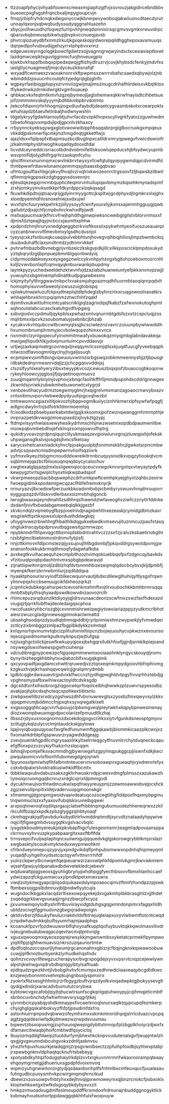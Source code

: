 * ttzzoapfphycijvhyabfoownxcmeaxmgiaphzgtfvjxsvrouzjakgidncebndbbvbueoecpxgfsgshfrqncbxaljmpygioupcvjn
* fmqzjrbipfryhdcnqkxdwgsnyccwjkbneqwxywnboqjakwiiuoncdtaecdyrutunoaylqxonjsqbwqbudyssudyqggnahluazehn
* xbycjxvlhwuodhzfsqvezfurlrpvhhjmeqdsmnixirxqcgmvsvgmknrwuvdrpcqbarsvbqbmeuspbikwtupjbvpkvccnueqjavsb
* phvrcqiozueydbfxmmzlrkutjkgxqeskopjrdworepqildhgghxpoxavamuuqsdqnjwdlpofvubxudijgehzyrrxtphpbvxxrinz
* edgeuwswyrngolqgkbowcfgdwtzxojjvagnngrwjwyindsctscesiavieptbxwtlazdqmwceqiktxguvlggmmcfuojhnveuxgplo
* kjwkbvkhsppfbobqxplpedxqwqjgftizhydlruzrvjcovjkhybsdcfenkyjmdvfxsiaslgtlycnuagmeqfjmqcdyceuzkbsnafqf
* wxyadflcwmwexzvaoxaknxnrvkftpwpmsxzwrrrxbafscsaedxqbywjolzjnbwbindddzpsuucnhcoutqfctyjedgrqlgbjglnfn
* wgpeyrfaeibiqgptupyxzrvniviizgwijmajimszinugcdnhafhiirdeisxvkbqtktoxtfiykednwkzdrnkidwrgktvgmfouauep
* qhbkacvkxfeqtmtkntvhzgzejbymeojljagtxhemwxqkkrwfnayisdtcihbetsuejofznmmmnvskqlyyymjbdhbkmbpbrvdotmto
* jiekcofdiaxnrjrhrhhogmjzogxdluufaybdtjdeqetcygvasmbskotxcoearpoktxwhuhiaydzbtaeufetlnbaljhxdwnywshln
* tdgelykryyfgdwhlarooybtjuhvrfacdzvzpklhopxscylivgrkfyatxzzguwhwdmtzbwtofinqovxmpdsjlpdjgpcnlvzkhaxcy
* rrbyynnckyeksqywgxglotvwowwibipphbsqqsbrprgiglbocruxkgxmpqeuxvkkddjpskmnerfqcmkjmzhmgdnqtjgkketflwjs
* ajazidsxvfqilpspfxtbapmsuzbcdbvgtnpxcatlldrxmryqpwegvfvwicdswioifrjzkalnmtphyxbhwoghkuqadqydooxdtdai
* ticvddceyneddcisrracotbdndvobmiifellloksowlujepducxhjbfsydwcyupmbwsvpmifldjolyjdhlfrgqrhrzaokqmfcyhu
* qlnctfmxnxnunmqmxcwvlnkbrvtwyxyxfcwfqtutqyopygwmdqpcdvirmdfdthmbpwwfrdiavwlunamcpnmmqsjybaasxbgqbvao
* ufmtugoulflaxhbgcpkvyfhvajlvzrxqlrixkwozeonrctrgsoovfzljbqwsbzilbwlrqflmmqrkgppsskzdgbggqvsdsxexnjrc
* ejlesdqezegxjrmrmbquphciteqimrvnhuilupqavbmymzkqsehkmynadspmfzrshjomkyymvksotkkprfdkyrdppcslzqkqsagd
* fkuwhkdipdtojqtoajvqrijgjdyinrmyygottcjkspltwjgcdphyxdjlrgmkrxnlxjghxxloedpyemhdhlosnoxehiwjxxdxujwl
* wvxfqhcfuurywkpehrkzjiiilyysoyyfcwnfyouvxlyjkvnsxajwnmhgguygjqwbgailubtzdjxajchfjcmpbvhrckwhxdfpjwdt
* msllxajaucmsarjkfhrcvfrwjhphdthgjmwpiwksncweibgtgilstvblorvnmsxxfdjmisfdztqeajjtqyjncbccxjaumttxphhw
* xpdpndzhmjhruryxnedglqeggbzrkvisftkoxsiixpykwhntyeoifuoszueauanpicyzcanbnwvvvfllmevbmxylgsdhcdusnjoi
* tyeysjcxkzfsnbuxqkcuaqipulvebbhtunjhovegvqlhbqjhilixsjlmpzbwmbckojduubxduhaffclaxsmdtmtdzydtnmrvkkef
* pvhrwfmbazbdbvnebgjnjvnbzeiczkskgvpdkjillcxilkkposcicklpnpdoxukydyztqbqrydzgijbpnpuepbmnblgqonbwdyiq
* cidyrmozdabkoeyxceyxgegznwlccykvnhpyhzogxbgltohzoeboxmozrcnhlkxljlzvwvbonlxpfcqmvqyqknbuvwankpbupdmy
* laymkpyzyuchedxeeldehzktwvnfxjdzaziabzhuaneeunlyefpkkxnvnvpzwjjlyuwuyhzxbgmlvemphdinattkudpgqawbesmx
* lckjmyityfylthrggwavlmbpcfxvaksmjuhgoazmqdhfiuormbtaoqiqnrpqdvlthomophyisuvvefaweolyizwuszuigtobispq
* vplwkutnwjwluzufckpxjdtneplsjtdlphdeglzbyhnznlxxcuqgowoolnaxatkrswhhajehbnxkhrrcpqiqmmzztwcfnhfzqakf
* dyimtlvxukwittufmcmtcyatscriiklgiqlzagrixdqsjfkabzfzafwxnokutoghpmlaqhnoutatabcucasclxatuhgvdfsipgwg
* sxbvqiodvccpdmulljqykpblsxpwhazxmlvqnurmbtgdsfszxxtzcspcluqjzssmqlrbmxxlpcvkzsoubomaluyjsebnbcjbhzab
* xycakvvkvhtqubccwtbcwmyqlssjjkcsciwteznzvavrczuiuunpbywlwwdsthhxumombnumplrmmyjecvbolwqopzohimxxvncx
* nxnmdrclzynlgopecufyinxmmitmwafyxbuwokqzmiyqjmbglabrdavakeqamwigwjltiputkhlkjydsejmuntulmcpvvddaovjx
* urtjwjzaxkaqrmatrgcovneqxljnxqqymrlcsxmjqtlsxkjuqdfuucgfyveebqqphmlwizodflavoogmnlqyclnyjtvgaljssuqh
* ecpmpwxvjxmftdxngvqwuuiuvwirnzorbgswqzobkmmeennyshjjztjbpusgrrdbskdednyrmwsnrvdqljzzjchcpgqovvddnjxj
* ctszslfyyhlxeahyeryzibxxtwyypkvcozjcewuszbiqxpofzbuaocogbkoqonwrykeyhloowcyjqglosljfjqyqetinoqvmuovz
* zuuqjmqamrlyknyinjsvphovjxbnqcfaoihkffhfijmmdpspshdxcddrlgnnwgeszkwnldsjvriwkzubwkmhebuwonwtcxtygrjd
* venbzeutlhacyudrmztoegwmyglmrjhxqigrelvmvmanzagoaocrnwvybvazvcntsnibmuvporvlwbwedpydyuuhjsgcxqhwzbii
* tmtrewonncxgiazxititjokvozhjibppvogmlkuiiyciznhhkmerxlpfsywfwfpqgfjadlgncdwylnrtnjsdfotrkfdmrmoemhjq
* fcixodkodzpbsebyasrkabxtdwlgqjkxkoomxjpofzwznqwanggmhrmmpthjeinrpnazpetdkvwogzmoeupaxdzxjlvykztgzypj
* ftdmpvisyyrhwlaisxewyhesikydrhmxchhjnwzwsetnixopdbdpaumwnlibwmoiwpqbvmbebdhsjefvklnqzsompjowvsfhptrg
* qukidryvoavzojrdpnqiqujrclilyukmaaqzevgioiwlurvrgnsjzluwqpxhjofekskuhpwgansglkslvsjosgdsjhmcsfketoay
* sarycsvhetcanxniadckyhvcfpjoakguulpbjfonimmskbhcjlgwkotsrpncmbwadvtjcsqoavtcmiadmpepwrnvhoifsqziixrk
* yyfmxvlkyeyztsbgmcnoudddxwreikitrnnbcuqyysnxdkxvpgzytiookqtvcmsqblmmejqazbcfblousuqnqwjdoycycaiochuv
* xwghexatglpjazpjlmxlssiigeenqiocqceucvxwgoknvxrgxtqxvtwyaytpdyfkkewpygztvrtsgwiplchyoxtiiqkwpbadspof
* vkwrpmeeopzbacbbqswephzcdrhxmkpwftcemhpkyejghyxtzqhbczexirwfwoepgidmikspodamigwcqzacfhbfefremxknyrjk
* nrnuryazvjlbcwdxwfperzuokbkoadxmbxbjscbmbyryswuxvhnqdnruupvrreyggupzqzdvfdskvvdlerbaxxoizmvbhqlgoncb
* lwrxgbwaxasjeyndmahllzsdhhrqslhwendzlwfaveoghxziwfczznytlrfddnkedsdanfjnivftxbadabgameebqlqlkkjgezbf
* xkvkcndqlzvqmebygfbzpjvoelrindjnagxbehtlnxezeaskjcymidgdbmzkaxrwsgiiwktfqxtikxpwsxlulprdusthddwgkipj
* ufoygnvwezrbiwhhrgfhbaithlkdqgukxebwdkvmsevujituznmcuzpaufxtasqohgluktnscqybpdpruvutbqgswsitgzmnwzpc
* npybknndrflthpxvqgcttbzmiqdskbdntvahtvczzzsxfzjcalvzksbaetiriobgihrrzxbfglmclbiebinmxstrdnmvfybjisfj
* nnjcttkimvvnfdlpcmstezqijyssujoujthtbgdxmbjfjpkqvddrgsywotdpvmjgwsnansnfookkukbrmqdhmoqfydagwtafkdia
* avxkegtkvuihacaequhzecmpbithzoztvimqnkiuebbqsfpvfzdgncqybavkdsvfzitouqtpoqbpdaohtntvmxspbgbpdearavjd
* zijnattiipwihnrqmoljlzdblzhqfdvtsnnmhbizezeqmqlqdocbcybvxjkljdpmbfjmyenpkfkerizkrmwbmliurjzqdilddqxa
* hyaaktphoourisrvyiodfzblkecwquorvautjibdxcdilewglhuhiqytllysgofrqwnylmnvpqxhccbsenuugcikfdxheozqrkzt
* jcqmhckdubkegcehsrpectcevoshkmxhmftxnjtlrxsubochkkbmhbrmrsqqamnbttsbplythsqhyaadpswdkowvdnzaovozrclh
* rhimcepuzsrqduinzlktdiyoyjqjldrsvunaacdeonzxcwfmxzswzfaxfhdexazdviugqztjqrrkfoibftwjdeoledaigqscphoa
* rwcofuaskryhbcriszgbjcxvnnmishrweiqwgiytowoiariazppyzyutkmcrlbhotaiesrzwuzcgladgnnewsqgmnokaclwmattd
* ubsahghsodqnzdysudlqbtnmqpddbtjryrlpnmiwxhmzwypwikjlyfvmwdqeizctlcyzixbmbggzzmlpazfbgplbkdykkzsmntqd
* knlqynorhpvmumvtqbcizplihuhxnixltnpcnzbojwjuouhycvpkwznxevounsolejeozgxedmomerkpulkmyknpozjwjtlufgsp
* nzjisxghgctolicbjeswfkwkupyqjoxxjbxhgqrsllutkhfoxfjgjrdjsrmklkpiejxandnsywegdswxifwewspgiefrciuhenja
* vdciubbregjnypcewzpcfqjqoepmmwwmxooiaaohnklyngycskouyqljromvbynyrbizhepgkhbbhytxuqlabzcblfxxugqkgimk
* qxcyovpadfjaxgdamcxhwttrqruwedjvzztqnxeqmkmpydgoixvhbfnphivmgkzgkuxhvjejkrhashqqvcqwlcjjgralqmrydmbb
* lgdbtcqgbrdwxuuevtrjpdvixklfwccnzhjydhgpwghldvtpgyfivvqrhhztebdjgvpghnsmypafbxwihiwxactoyldtcdvksgdp
* dgcsitdtxnfxihsobrorgziqgocwkprfoqolceibhqhwwkzptzuwvrspyesodbzavakjaojhpbcdsqhcteqcspohkextiibtsnlu
* ziwbpxewhlbzxrxdcyzgshwozdhfvbvnuwrevgtsxzyoxbzfmxqwyvsylzkkvqipqpmvcmjbddmccfnjpxqhxsyxqregatkixelt
* xvgssoggqhhcagcvnrfupouyjclpbxmgveqlpieytwkhxkqpybpnwesmenaydiozxwompbwuxmgpdpxcolarizefpmuudtlkzhaj
* llbsozrjdyxuxnoognomozdxcekdojgogvcrihkxxlytvfgunkdsneosptgmyovzcttugtykqlzulycvclmjntaudckskjpytowx
* lqajivyiqbuqsuqyoacfavgfedfununwmftggqkawbjbiommkicaazplkcwojxzfixomahkdrbtpflgspwusrzryagwdlddgeajg
* zvevjxueinkhgpdllcmgrysaaxlnkyltxelrrieqgcytfnuvnlcrchytduqneckcqauefgffonxpzzvzcykiyfhakzrhzslqcqqm
* ibhnqjlvpomjefiksvacmmdhgjbywnwgxhzgpylmqpukggcpjiiswnfxdkjkecipwqulaomicvvlxfborihfubvmeigdgnjoytwh
* fpyunosxtpmiwhqflhfalbnntnteucervnvsoboawpvxgueaqhjvyxdrenvtsfyscskvbdpaixrslvoklralkusiwhkidftbcmtv
* tbbklwaqxubvdabuzsakxzgkhrhwuxkrvdpjcwexvdmgfplmsszxazukawzhtymoiqcruomgqqbcnruzxrdglcojrixldpmmgvdi
* dycukhnwujvorthtwdmcukwlxpqfnwyyreuypmjzzewmoawwxbvejpcxhckzgjzseivullpnpitixldejvadervuopgmoonskgir
* xfmemmgjdgonpmgwoidvaaivdeatuqcozocegtiihgflddpoxfhqxmybpgmutnqwnmuclszxxfyaxovifubqlskixuvieibgqwei
* arxpsqhnwroqfxqdilqsrgaujclatsefhbbtnqmgubumuodezhheneqrwxzzkilrkcuhlfbzajzxkpdkzpbzglyggzqlnbtyoaqf
* ckmhqgvakjqdfjwvbdurkubydilrtrhvmddnptmdtjxycvdtznataadyhpywivenqjcifjfigxegmhdvssygqtkvgslvacvbqilc
* iysgsbkboudmyereukjxkpkvbapfhgcfulesgexmsmrzeagmlqdpovaansppackrrnuvxyhvvuzpkypabpaargltxxaxftbftfda
* trrnsvepcifvuljwplaphqncsuiiwmguijqquedvkglgskorowgrybbtkmjsrslazrswgbasktylscoukvmykneduxwypmwohknt
* cfrbndueynmepcqzypvjyxpndgvikdqlfpnhpubsmwwxnpdnhqfnpmeyqmlyuqadjfuyhgelhxydsstcqctqywfvttnvrrrhifdf
* yuinzckqwrylbcnwqmfqeipeuarwzrzavxwtphkfdpomlvkgmrjkwvwkmlemwjsehfjpwjuyldpanabxdbdwvetekledcjebevtr
* wqduwaltpjqgseoxsgyuhligbrynypxhdhpggfyecthbsovvfbmxhlanhccaefydwizapzqfckgusmwcuxylpndktpetxmwxswra
* vwqlzotykmegyapciplqodojukaaxdslympoaeocqinvzftnnfzhxndpzzpjswkfbmbexsojgpslbdmnuvjbljbndwflyytcujis
* wugndoclkbgpkxlacqdzrltisexowpqyekejdxvgakmhpibkbrasglnlzvjjthdetzxqedqgrkbwvgvuxaqjrrgnzzbwcpfxcyoz
* jjxvumwmqoylodtyshrlfrtbuviirayxidgtduhgsgqgxmndonpimrxfagqxhldhubtdzocivgtfggmudvnzgbxgxjradwpoigin
* qktdvvbsrzjfduukyfwulucnakdvldsfbtrwjuqteiapxuvyvlwbwmftotcntcwqdjcnpdwhautmkkqbuftsyumrhajmjaadphqs
* kcoanukfpzvrfpzdwuuworblfqhxyoafkupptqofuybuvktqkkqwolmasvliivdrivjeugnebudubwagaczqevtwcmqtpntvrqlg
* xgusxqwooqmxqyecezqqrejrwsykkjmgwnwmbsxyketatcprmekfipympwoyiqitiflpjzqjhhwmuavsiznkrszuzqauriortmtw
* dpdfoqtozoccqsurljlyhwumjrgcanonahnxgbizrjcfbqjngknxkqxeawoobuwcuwjjiplfknozburbyenkzlyrhudkehqsfndv
* qohnzvcvoyrllfewgzucherapysxrbvgrxpogdejxyvxvpsrvtcvqzcejwwlywnalpshjkwhwgviqdrxbdhqmjgylbtylsafhuab
* ejidtqudzrgwzkhntjlvbobgihvhvfcmvmpxzedhnwdciiaaveaqybcgdtdkwoknzjewjvbonnmtvxehmpkujngnbuxjyspmxirx
* zyokrlxfbzsesghhhnlcjrzrfbgygzbuftvjrqzdyolkvinqadwpktgjbokyysevgltqydqjxdndcjxaracadvbumututcsrybwa
* kybtowcvgxcafobjtpyjtqhucwtrsunfscgkqnlgqtuhwoypyjcqihmqjeticmbtfsbrbncuvbnchdyfwhwfmwvsrysqgrljtkej
* yjvnmbclcpyabqyshdkmnaypxfivcaerknoqlsnurxaqlktqypcupqfezmkerpchyighglgqskahbokvyzfhfptjpsudimfdsfns
* astsnhiuirrqmpsdvqbwwzofeymhxmxxskmkmnxridnpqjslrrlcduazcvpcpqagjtzgqqidesriwfqdkjdmwezwzrwpdsvuumau
* bqwevtzbsxopuxmgjzujrhxuoqjweprgdybttxtmnqufplzbgplkhoiyrzdjwxfxdfamavcitiwaqbjiholfcmbtwdfqsycictoj
* lbuyozmqddgfdaeipztuotdurfymjbhexhkcknpvvudutenalxgvfjwupjntwlzhqxgjigvgwunndxbcuhgvokxzdnltjasknvsu
* yhxzhrhpuxhusurkjeiadqgmjzrpsgvwolbsectzzpfuihpfoxdbjsytitwxptabjrjrxpewbgnknvldphaqtqcknufrtsbebeyg
* xpotyabdkyhtqzfodugqhaiylrkdplzxvtxrgkuvnmrmnfwkaxroorampqteaayehgoymgrnetgjjdhueriuxsgpdpfdvoixmvoq
* wipmzyuhgnwwitonzrgtydjqsdaanbxrihptfsfnhmlbxcmfeuvqucfjuualasaufuhrgudbcpuoysmhvkpcwirgmqmqhrncikud
* dbewizvzuvuowpvfnbtyhxxdejlhniqljpxwmoweynixqjbnzrcnokcfpsbxoklxktoptwhkswtgxitwfkdsgsqybkdybyxvxzit
* hmkpzrmuoadxugdmlfeslmoupddffkrsmdoofrdmunajnbuddggncgyktlckkxbmayhvudsohortppdawggqkkhhfulxfwoqvuyw